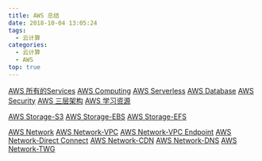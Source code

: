 ```yaml
---
title: AWS 总结
date: 2018-10-04 13:05:24
tags:
  - 云计算
categories:
  - 云计算  
  - AWS
top: true    
---
```


<p></p>
<!-- more -->


[AWS 所有的Services](../../../../2022/10/01/awsAllServices/)
[AWS Computing](../../../../2022/03/30/awsComputing/)
[AWS Serverless](../../../../2022/05/12/awsServerless/)
[AWS Database](../../../../2022/10/01/awsDatabase/)
[AWS Security](../../../../2022/10/01/awssecurity/)
[AWS 三层架构](../../../../2022/05/01/awsArch/)
[AWS 学习资源](../../../../2022/10/01/awsStudyResource/)


[AWS Storage-S3](../../../../2022/10/01/awsStorageS3/)
[AWS Storage-EBS](../../../../2022/11/17/awsStorageEBS/)
[AWS Storage-EFS](../../../../2022/06/17/awsStorageEFS/)


[AWS Network](../../../../2022/10/01/awsNetwork/)
[AWS Network-VPC](../../../../2022/10/30/awsNetworkVPC/)
[AWS Network-VPC Endpoint](../../../../2022/06/17/awsNetworkVPCendpoint/)
[AWS Network-Direct Connect](../../../../2022/10/30/awsNetworkDX/)
[AWS Network-CDN](../../../../2022/05/03/awsNetworkCDN/)
[AWS Network-DNS](../../../../2022/05/03/awsNetworkDNS/)
[AWS Network-TWG](../../../../2022/05/05/awsNetworkTGW/)
 

